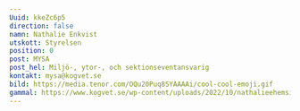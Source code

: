 ```yaml
---
Uuid: kkeZc6p5
direction: false
namn: Nathalie Enkvist
utskott: Styrelsen
position: 0
post: MYSA
post_hel: Miljö-, ytor-, och sektionseventansvarig
kontakt: mysa@kogvet.se
bild: https://media.tenor.com/OQu20Puq8SYAAAAi/cool-cool-emoji.gif
gammal: https://www.kogvet.se/wp-content/uploads/2022/10/nathalieehemsida.png
---
```

